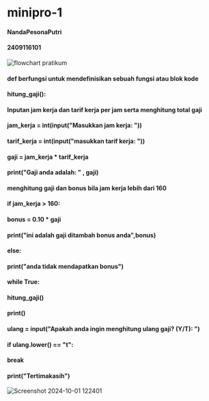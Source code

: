 # minipro-1
#### NandaPesonaPutri
#### 2409116101

![flowchart pratikum](https://github.com/user-attachments/assets/e1f0d679-6e18-42f8-b592-e5cd4c50c463)

#### def berfungsi untuk mendefinisikan sebuah fungsi atau blok kode 
#### hitung_gaji():
#### Inputan jam kerja dan tarif kerja per jam serta menghitung total gaji
#### jam_kerja = int(input("Masukkan jam kerja: "))
#### tarif_kerja = int(input("masukkan tarif kerja: "))
#### gaji = jam_kerja * tarif_kerja
#### print("Gaji anda adalah: " , gaji)
#### menghitung gaji dan bonus bila jam kerja lebih dari 160
#### if jam_kerja > 160:
#### bonus = 0.10 * gaji  
#### print("ini adalah gaji ditambah bonus anda",bonus)
#### else:
#### print("anda tidak mendapatkan bonus")
#### while True:
#### hitung_gaji()
#### print()
#### ulang = input("Apakah anda ingin menghitung ulang gaji? (Y/T): ")
#### if ulang.lower() == "t":
#### break
#### print("Tertimakasih")
![Screenshot 2024-10-01 122401](https://github.com/user-attachments/assets/e6f481b8-046b-4037-b60b-7cf148bad193)


